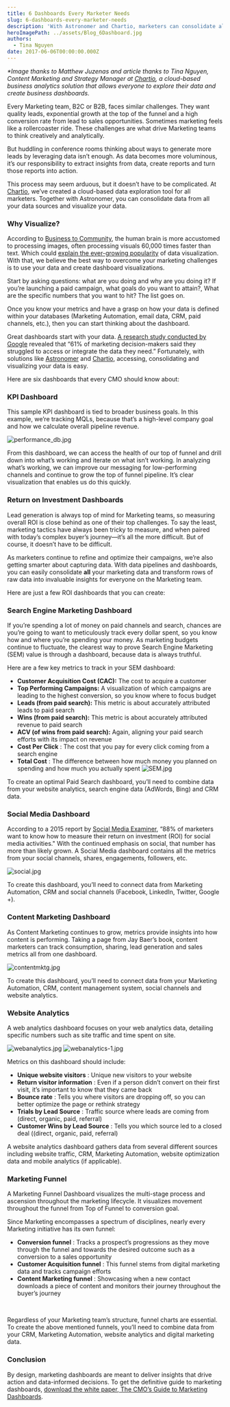 ```yaml
---
title: 6 Dashboards Every Marketer Needs
slug: 6-dashboards-every-marketer-needs
description: 'With Astronomer and Chartio, marketers can consolidate all their data sources and visualize their data.'
heroImagePath: ../assets/Blog_6Dashboard.jpg
authors:
  - Tina Nguyen
date: 2017-06-06T00:00:00.000Z
---
```

<!-- markdownlint-disable-file -->
_\*Image thanks to Matthew Juzenas and article thanks to Tina Nguyen, Content Marketing and Strategy Manager at [Chartio](https://www.chartio.com/),&nbsp;a cloud-based business analytics solution that allows everyone to explore their data and create business dashboards.&nbsp;_

Every Marketing team, B2C or B2B, faces similar challenges. They want quality leads, exponential growth at the top of the funnel and a high conversion rate from lead to sales opportunities. Sometimes marketing feels like a rollercoaster ride. These challenges are what drive Marketing teams to think creatively and analytically.

But huddling in conference rooms thinking about ways to generate more leads by leveraging data isn’t enough. As data becomes more voluminous, it’s our responsibility to extract insights from data, create reports and turn those reports into action.

This process may seem arduous, but it doesn’t have to be complicated. At [Chartio](https://chartio.com/), we’ve created a cloud-based data exploration tool for all marketers.&nbsp;Together with Astronomer, you can consolidate data from all your data sources and visualize your data.

### Why Visualize?

According to [Business to Community](https://www.business2community.com/digital-marketing/visual-marketing-pictures-worth-60000-words-01126256#zH8TkrtJuguxgDDh.97), the human brain is more accustomed to processing images, often processing visuals 60,000 times faster than text. Which could [explain the ever-growing popularity](https://en.rockcontent.com/blog) of data visualization. With that, we believe the best way to overcome your marketing challenges is to use your data and create dashboard visualizations.

Start by asking questions: what are you doing and why are you doing it? If you’re launching a paid campaign, what goals do you want to attain?, What are the specific numbers that you want to hit? The list goes on.

Once you know your metrics and have a grasp on how your data is defined within your databases (Marketing Automation, email data, CRM, paid channels, etc.), then you can start thinking about the dashboard.

Great dashboards start with your data. [A research study conducted by Google](https://www.thinkwithgoogle.com/articles/marketing-analytics-data-challenges-opportunities.html)&nbsp;revealed that “61% of marketing decision-makers said they struggled to access or integrate the data they need.” Fortunately, with solutions like [Astronomer](/) and [Chartio](https://www.chartio.com/), accessing,&nbsp;consolidating&nbsp;and visualizing your data is easy.

Here are six dashboards that every CMO should know about:

### KPI Dashboard

This sample KPI dashboard is tied to broader business goals. In this example, we’re tracking MQLs, because that’s a high-level company goal and how we calculate overall pipeline revenue.

 ![performance_db.jpg](../assets/performance_db.jpg)  

From this dashboard, we can access the health of our top of funnel and drill down into what’s working and iterate on what isn’t working. In analyzing what’s working, we can improve our messaging for low-performing channels and continue to grow the top of funnel pipeline. It’s clear visualization that enables us do this quickly.

### Return on Investment Dashboards

Lead generation is always top of mind for Marketing teams, so measuring overall ROI is close behind as one of their top challenges. To say the least, marketing tactics have always been tricky to measure, and when paired with today’s complex buyer’s journey—it’s all the more difficult. But of course, it doesn’t have to be difficult.

As marketers continue to refine and optimize their campaigns, we’re also getting smarter about capturing data. With data pipelines and dashboards, you can easily consolidate **all** your marketing data and transform rows of raw data into invaluable insights for everyone on the Marketing team.

Here are just a few ROI dashboards that you can create:

### Search Engine Marketing Dashboard

If you’re spending a lot of money on paid channels and search, chances are you’re going to want to meticulously track every dollar spent, so you know how and where you’re spending your money. As marketing budgets continue to fluctuate, the clearest way to prove Search Engine Marketing (SEM) value is through a dashboard, because data is always truthful.

Here are a few key metrics to track in your SEM dashboard:

- **Customer Acquisition Cost (CAC):** The cost to acquire a customer&nbsp;
- **Top Performing Campaigns:** A visualization of which campaigns are leading to the highest conversion, so you know where to focus budget 
- **Leads (from paid search):** This metric is about accurately attributed leads to paid search 
- **Wins (from paid search):** This metric is about accurately attributed revenue to paid search 
- **ACV (of wins from paid search):** Again, aligning your paid search efforts with its impact on revenue
- **Cost Per Click** : The cost that you pay for every click coming from a search engine 
- **Total Cost** : The difference between how much money you planned on spending and how much you actually spent 
 ![SEM.jpg](../assets/SEM.jpg)  
  

To create an optimal Paid Search dashboard, you’ll need to combine data from your website analytics, search engine data (AdWords, Bing) and CRM data.

### Social Media Dashboard

According to a 2015 report by [Social Media Examiner](https://www.socialmediaexaminer.com/), “88% of marketers want to know how to measure their return on investment (ROI) for social media activities." With the continued emphasis on social, that number has more than likely grown. A Social Media dashboard contains all the metrics from your social channels, shares, engagements, followers, etc.

 ![social.jpg](../assets/social.jpg)  

To create this dashboard, you’ll need to connect data from Marketing Automation, CRM and social channels (Facebook, LinkedIn, Twitter, Google +).

### Content Marketing Dashboard

As Content Marketing continues to grow, metrics provide insights into how content is performing. Taking a page from Jay Baer’s book, content marketers can track consumption, sharing, lead generation and sales metrics all from one dashboard.

 ![contentmktg.jpg](../assets/contentmktg.jpg)  

To create this dashboard, you’ll need to connect data from your Marketing Automation, CRM, content management system, social channels and website analytics.

### Website Analytics

A web analytics dashboard focuses on your web analytics data, detailing specific numbers such as site traffic and time spent on site.

 ![webanalytics.jpg](../assets/webanalytics.jpg) ![webanalytics-1.jpg](../assets/webanalytics-1.jpg)  

Metrics on this dashboard should include:

- **Unique website visitors** : Unique new visitors to your website 
- **Return visitor information** : Even if a person didn’t convert on their first visit, it’s important to know that they came back 
- **Bounce rate** : Tells you where visitors are dropping off, so you can better optimize the page or rethink strategy 
- **Trials by Lead Source** : Traffic source where leads are coming from (direct, organic, paid, referral) 
- **Customer Wins by Lead Source** : Tells you which source led to a closed deal ((direct, organic, paid, referral) &nbsp;

A website analytics dashboard gathers data from several different sources including website traffic, CRM, Marketing Automation, website optimization data and mobile analytics (if applicable).

### Marketing Funnel

A Marketing Funnel Dashboard visualizes the multi-stage process and ascension throughout the marketing lifecycle. It visualizes movement throughout the funnel from Top of Funnel to conversion goal.

Since Marketing encompasses a spectrum of disciplines, nearly every Marketing initiative has its own funnel:

- **Conversion funnel** : Tracks a prospect’s progressions as they move through the funnel and towards the desired outcome such as a conversion to a sales opportunity
- **Customer Acquisition funnel** : This funnel stems from digital marketing data and tracks campaign efforts
- **Content Marketing funnel** : Showcasing when a new contact downloads a piece of content and monitors their journey throughout the buyer’s journey

&nbsp;

Regardless of your Marketing team’s structure, funnel charts are essential. To create the above mentioned funnels, you’ll need to combine data from your CRM, Marketing Automation, website analytics and digital marketing data.

### Conclusion

By design, marketing dashboards are meant to deliver insights that drive action and data-informed decisions. To get the definitive guide to marketing dashboards, [download the white paper, The CMO’s Guide to Marketing Dashboards](https://landing.chartio.com/whitepaper-marketing-guide-to-dashboards).

